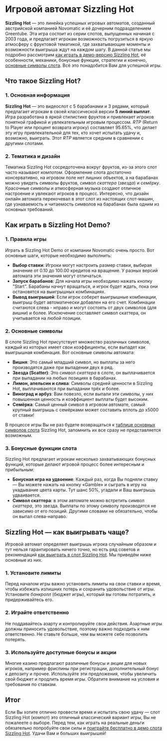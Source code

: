 # Игровой автомат Sizzling Hot

**Sizzling Hot** — это линейка успешных игровых автоматов, созданный австрийской компанией Novomatic и её дочерним подразделением Greentube. Эта игра состоит из серии слотов, выпущенных начиная с 2003 года, и предлагает игрокам возможность погрузиться в яркую атмосферу с фруктовой тематикой, где захватывающие моменты и возможности выигрыша ждут на каждом шагу. В данной статье мы подробно рассмотрим [как играть в демо-версию Sizzling Hot](https://sizzlinghotslot.ru), её особенности, механики, бонусные функции, стратегии и конечно, [основные символы слота](https://sizzlinghotslot.ru/symbols). Всё это понадобится Вам для успешной игры. 

## Что такое Sizzling Hot?

### 1. Основная информация

**Sizzling Hot** — это видеослот с 5 барабанами и 3 рядами, который предлагает игрокам в своей классической версии **5 линий выплат**. Игра разработана в яркой стилистике фруктов и привлекает игроков понятной графикой и увлекательным игровым процессом. *RTP* (Return to Player или процент возврата игроку) составляет 95.65%, что делает эту игру привлекательной для тех, кто хочет испытать удачу и, возможно, выиграть. Этот *RTP* является средним в сравнении с другими слотами.

### 2. Тематика и дизайн

Тематика Sizzling Hot сосредоточена вокруг фруктов, из-за этого слот часто называют *компотом*. Оформление слота достаточно консервативно, на игровом поле нет лишних объектов, а на барабанах можно увидеть символы фруктов, символ *скаттера* (*звезда*) и *семёрку*. Красочные символы и атмосферная музыка создают отличное настроение и увлекают игроков в процесс. Интересно, что дизайн онлайн автомата перекочевал в этот слот из настоящих слот-машин, где узнаваемость и читаемость символов на барабанах была одним из основных требований.

## Как играть в Sizzling Hot Demo?

### 1. Правила игры

Играть в Sizzling Hot Demo от компании Novomatic очень просто. Вот основные шаги, которые необходимо выполнить:

* **Выбор ставки**: Игроки могут настроить размер ставки, выбирая значение от 0.10 до 100.00 кредитов на вращение. У разных версий автомата эти значения могут отличаться.
* **Запуск барабанов**: Для начала игры необходимо нажать кнопку "Start". Барабаны начнут вращаться, и игрок будет ждать, пока они остановятся на выигрышных комбинациях.
* **Вывод выигрышей**: Если игрок соберет выигрышные комбинации, выигрыш будет автоматически добавлен на его счет. Комбинации считаются слева - нправо и могут состоять от двух символов (для *вишни*) и более. Исключение составляет символ скаттера, он учитывается на любой позиции.

### 2. Основные символы

В слоте Sizzling Hot присутствует множество различных символов, каждый из которых имеет свои коэффициенты, если выпадет как выигрышная комбинация. Вот основные символы автомата:

* **Вишня**: Это самый младший символ, но выплаты за него производятся даже при выпадении двух в ряд.
* **Звезда (Scatter)**: Это символ *скаттера* в слоте, он выплачивается при выпадании на любых позициях в барабанах.
* **Лимон, апельсин и слива**: Символы средней ценности в Sizzling Hot, выплачиваются при выпадании трёх и более.
* **Виноград и арбуз**: Вам повезло, если выпали эти символы, у них повышенная ценность и коэффициент выплаты будет высоким.
* **Семёрка**: Самый ценный символ в игровом автомате, самый крупный выигрышь с семёрками может составить вплоть до x5000 от ставки!

В процессе игры Вы не раз будете возвращаться к [таблице основных символов слота](https://sizzlinghotslot.ru/symbols) Sizzling Hot, запомнить их все сразу не представляется возможным.

### 3. Бонусные функции слота

Sizzling Hot предлагает игрокам несколько захватывающих бонусных функций, которые делают игровой процесс более интересным и прибыльным:

* **Бонусная игра на удвоение**: Каждый раз, когда Вы подняли ставку — Вы можете нажать на кнопку «Gamble» и сыграть в игру на укадывание цвета карты. Тут шанс 50%, угадали и Ваш выигрышь удваивается.
* **Символ скаттера**: в этом автомате можно встретить символ *скаттера*, это звезда. Выплаты по этому символу производятся не зависимо от его позиций. Другими словами не обязательно, чтобы он выпал слева-направо.

## Sizzling Hot — как выигрывать чаще?

Игровой автомат определяет выигрышь игрока случайным образом и тут нельзя гарантировать ничего точно, но есть ряд советов и рекомендаций [как выиграть в слот Sizzling Hot](https://sizzlinghotslot.ru/secrets). Мы приведём ниже основные из них.

### 1. Установите лимиты

Перед началом игры важно установить лимиты на свои ставки и время, чтобы избежать излишних потерь и сохранить удовольствие от игры. Установите *банкролл* (бюджет игры), который вы готовы потратить, и придерживайтесь его.

### 2. Играйте ответственно

Не поддавайтесь азарту и контролируйте свои действия. Азартные игры должны приносить удовольствие, поэтому важно подходить к ним ответственно. Не ставьте больше, чем вы можете себе позволить потерять.

### 3. Используйте доступные бонусы и акции

Многие казино предлагают различные бонусы и акции для новых игроков, например фриспины при регистрации, дополнительный бонус к депозиту и прочее. Используйте эти предложения, чтобы увеличить свой бюджет и продлить время игры. Обратите внимание на условия и требования по ставкам.

## Итог

Если Вы хотите отлично провести время и испытать свою удачу — слот Sizzling Hot (компот) это отличный классический вариант игры, Вы не пожалеете о выборе. Перед тем, как играть на реальные деньги обязательно попробуйте свои силы и [поиграйте бесплатно в демо слота Sizzling Hot](https://sizzlinghotslot.ru/#play). Удачи Вам и больших выигрышей!

